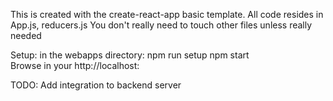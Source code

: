 This is created with the create-react-app basic template.
All code resides in App.js, reducers.js
You don't really need to touch other files unless really needed

Setup: in the webapps directory: 
  npm run setup
  npm start  
  Browse in your http://localhost:<port-displayed-on-console>

TODO: Add integration to backend server

